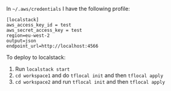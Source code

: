 In `~/.aws/credentials` I have the following profile:

```
[localstack]
aws_access_key_id = test
aws_secret_access_key = test
region=eu-west-2
output=json
endpoint_url=http://localhost:4566
```

To deploy to localstack:

1. Run `localstack start`
2. `cd workspace1` and do `tflocal init` and then `tflocal apply`
3. `cd workspace2` and run `tflocal init` and then `tflocal apply`
